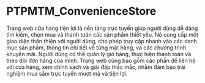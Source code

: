 # PTPMTM_ConvenienceStore
 Trang web cửa hàng tiện lợi là nền tảng trực tuyến giúp người dùng dễ dàng tìm kiếm, chọn mua và thanh toán các sản phẩm thiết yếu. Nó cung cấp một giao diện thân thiện với người dùng, cho phép truy cập nhanh vào các danh mục sản phẩm, thông tin chi tiết về từng mặt hàng, và các chương trình khuyến mãi. Người dùng có thể quản lý giỏ hàng, thực hiện thanh toán và theo dõi đơn hàng của mình. Trang web cũng bao gồm các phần để liên hệ với cửa hàng, xem chính sách và giải đáp thắc mắc, nhằm đảm bảo trải nghiệm mua sắm trực tuyến mượt mà và tiện lợi.

